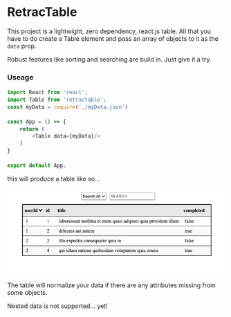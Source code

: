 # RetracTable

This project is a lightwight, zero dependency, react.js table. All that you have to do create a Table element and pass an array of objects to it as the `data` prop.

Robust features like sorting and searching are build in. Just give it a try.


### Useage
```js
import React from 'react';
import Table from 'retractable';
const myData = require('./myData.json')

const App = () => {
    return (
        <Table data={myData}/>
    )
}

export default App;
```

this will produce a table like so...

![image info](./public/example.png)


The table will normalize your data if there are any attributes missing from some objects. 

Nested data is not supported... yet!